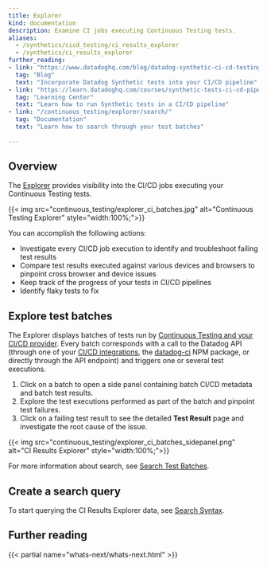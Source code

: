 ```yaml
---
title: Explorer
kind: documentation
description: Examine CI jobs executing Continuous Testing tests.
aliases: 
  - /synthetics/cicd_testing/ci_results_explorer
  - /synthetics/ci_results_explorer
further_reading:
- link: "https://www.datadoghq.com/blog/datadog-synthetic-ci-cd-testing/"
  tag: "Blog"
  text: "Incorporate Datadog Synthetic tests into your CI/CD pipeline"
- link: "https://learn.datadoghq.com/courses/synthetic-tests-ci-cd-pipeline"
  tag: "Learning Center"
  text: "Learn how to run Synthetic tests in a CI/CD pipeline"
- link: "/continuous_testing/explorer/search/"
  tag: "Documentation"
  text: "Learn how to search through your test batches"
  
---
```


## Overview

The [Explorer][1] provides visibility into the CI/CD jobs executing your Continuous Testing tests. 

{{< img src="continuous_testing/explorer_ci_batches.jpg" alt="Continuous Testing Explorer" style="width:100%;">}}

You can accomplish the following actions:

* Investigate every CI/CD job execution to identify and troubleshoot failing test results
* Compare test results executed against various devices and browsers to pinpoint cross browser and device issues
* Keep track of the progress of your tests in CI/CD pipelines
* Identify flaky tests to fix

## Explore test batches

The Explorer displays batches of tests run by [Continuous Testing and your CI/CD provider][2]. Every batch corresponds with a call to the Datadog API (through one of your [CI/CD integrations][2], the [datadog-ci][3] NPM package, or directly through the API endpoint) and triggers one or several test executions. 

1. Click on a batch to open a side panel containing batch CI/CD metadata and batch test results. 
2. Explore the test executions performed as part of the batch and pinpoint test failures. 
3. Click on a failing test result to see the detailed **Test Result** page and investigate the root cause of the issue.

{{< img src="continuous_testing/explorer_ci_batches_sidepanel.png" alt="CI Results Explorer" style="width:100%;">}}

For more information about search, see [Search Test Batches][4].

## Create a search query

To start querying the CI Results Explorer data, see [Search Syntax][5].

## Further reading

{{< partial name="whats-next/whats-next.html" >}}

[1]: https://app.datadoghq.com/synthetics/explorer/ci
[2]: /continuous_testing/cicd_integrations
[3]: https://www.npmjs.com/package/@datadog/datadog-ci
[4]: /continuous_testing/explorer/search/
[5]: /continuous_testing/explorer/search_syntax/
